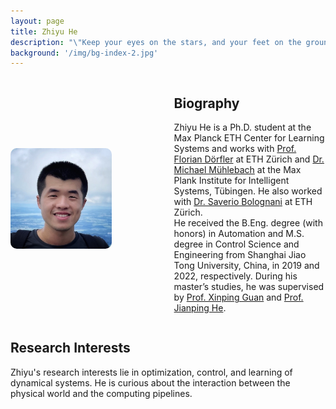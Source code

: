 ```yaml
---
layout: page
title: Zhiyu He
description: "\"Keep your eyes on the stars, and your feet on the ground.\" - Theodore Roosevelt"
background: '/img/bg-index-2.jpg'
---
```


<head>
  <link rel="apple-touch-icon" sizes="180x180" href="/assets/icons/apple-touch-icon.png">
  <link rel="icon" type="image/png" sizes="32x32" href="/assets/icons/favicon-32x32.png">
  <link rel="icon" type="image/png" sizes="16x16" href="/assets/icons/favicon-16x16.png">
  <link rel="icon" type="image/png" sizes="192x192" href="/assets/icons/android-chrome-192x192.png">
  <link rel="icon" type="image/png" sizes="512x512" href="/assets/icons/android-chrome-512x512.png">
  <link rel="manifest" href="/site.webmanifest">
</head>

<div style="display: flex; align-items: center; gap: 100px; margin-bottom: 20px;">

  <!-- Figure on the left -->
  <div style="flex: 1 1 200px; max-width: 200px;">
    <img src="/img/zhiyu.jpg" alt="Figure" style="width: 120%; border-radius: 10px;">
  </div>

  <!-- Bio on the right -->
  <div style="flex: 3 1 300px;">
    <h2>Biography</h2>
    <p>
      Zhiyu He is a Ph.D. student at the Max Planck ETH Center for Learning Systems and works with <a href="https://dorfler.ethz.ch/" target="_blank">Prof. Florian Dörfler</a> at ETH Zürich and <a href="https://lds.is.mpg.de/person/mmuehlebach" target="_blank">Dr. Michael Mühlebach</a> at the Max Plank Institute for Intelligent Systems, Tübingen. He also worked with <a href="https://www.bsaver.io/" target="_blank">Dr. Saverio Bolognani</a> at ETH Zürich. <br>
      He received the B.Eng. degree (with honors) in Automation and M.S. degree in Control Science and Engineering from Shanghai Jiao Tong University, China, in 2019 and 2022, respectively. During his master’s studies, he was supervised by <a href="https://scholar.google.com/citations?user=1SNUZGKl9KIC&hl=en" target="_blank">Prof. Xinping Guan</a> and <a href="https://iwin-fins.com/" target="_blank">Prof. Jianping He</a>.
    </p>
  </div>
</div>

<!-- Research Interests -->
<div>
  <h2>Research Interests</h2>
  <p>
    Zhiyu's research interests lie in optimization, control, and learning of dynamical systems. He is curious about the interaction between the physical world and the computing pipelines.
  </p>
</div>

<style>
  @media (max-width: 768px) {
    div[style*="display: flex"] {
      flex-direction: column;
      gap: 10px;
    }
    div[style*="flex: 1 1 200px"] {
      max-width: none;
    }
  }
</style>
